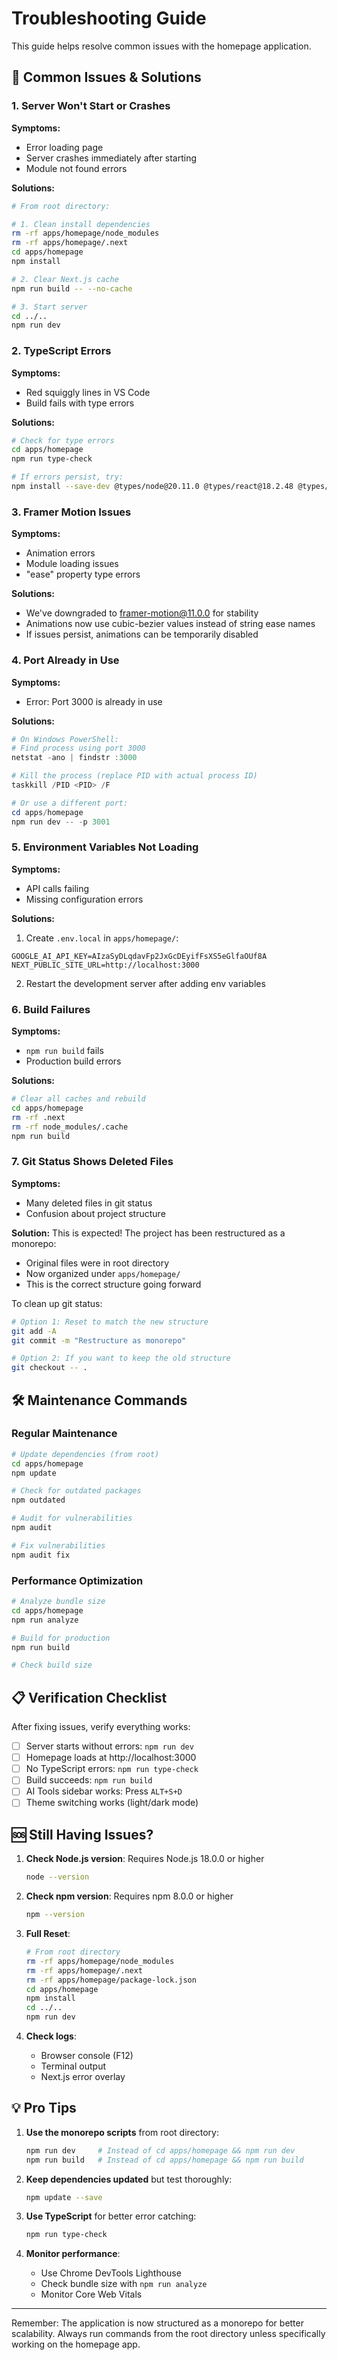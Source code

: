# Troubleshooting Guide

This guide helps resolve common issues with the homepage application.

## 🚨 Common Issues & Solutions

### 1. Server Won't Start or Crashes

**Symptoms:**
- Error loading page
- Server crashes immediately after starting
- Module not found errors

**Solutions:**
```bash
# From root directory:

# 1. Clean install dependencies
rm -rf apps/homepage/node_modules
rm -rf apps/homepage/.next
cd apps/homepage
npm install

# 2. Clear Next.js cache
npm run build -- --no-cache

# 3. Start server
cd ../..
npm run dev
```

### 2. TypeScript Errors

**Symptoms:**
- Red squiggly lines in VS Code
- Build fails with type errors

**Solutions:**
```bash
# Check for type errors
cd apps/homepage
npm run type-check

# If errors persist, try:
npm install --save-dev @types/node@20.11.0 @types/react@18.2.48 @types/react-dom@18.2.18
```

### 3. Framer Motion Issues

**Symptoms:**
- Animation errors
- Module loading issues
- "ease" property type errors

**Solutions:**
- We've downgraded to framer-motion@11.0.0 for stability
- Animations now use cubic-bezier values instead of string ease names
- If issues persist, animations can be temporarily disabled

### 4. Port Already in Use

**Symptoms:**
- Error: Port 3000 is already in use

**Solutions:**
```powershell
# On Windows PowerShell:
# Find process using port 3000
netstat -ano | findstr :3000

# Kill the process (replace PID with actual process ID)
taskkill /PID <PID> /F

# Or use a different port:
cd apps/homepage
npm run dev -- -p 3001
```

### 5. Environment Variables Not Loading

**Symptoms:**
- API calls failing
- Missing configuration errors

**Solutions:**
1. Create `.env.local` in `apps/homepage/`:
```env
GOOGLE_AI_API_KEY=AIzaSyDLqdavFp2JxGcDEyifFsXS5eGlfaOUf8A
NEXT_PUBLIC_SITE_URL=http://localhost:3000
```

2. Restart the development server after adding env variables

### 6. Build Failures

**Symptoms:**
- `npm run build` fails
- Production build errors

**Solutions:**
```bash
# Clear all caches and rebuild
cd apps/homepage
rm -rf .next
rm -rf node_modules/.cache
npm run build
```

### 7. Git Status Shows Deleted Files

**Symptoms:**
- Many deleted files in git status
- Confusion about project structure

**Solution:**
This is expected! The project has been restructured as a monorepo:
- Original files were in root directory
- Now organized under `apps/homepage/`
- This is the correct structure going forward

To clean up git status:
```bash
# Option 1: Reset to match the new structure
git add -A
git commit -m "Restructure as monorepo"

# Option 2: If you want to keep the old structure
git checkout -- .
```

## 🛠️ Maintenance Commands

### Regular Maintenance
```bash
# Update dependencies (from root)
cd apps/homepage
npm update

# Check for outdated packages
npm outdated

# Audit for vulnerabilities
npm audit

# Fix vulnerabilities
npm audit fix
```

### Performance Optimization
```bash
# Analyze bundle size
cd apps/homepage
npm run analyze

# Build for production
npm run build

# Check build size
```

## 📋 Verification Checklist

After fixing issues, verify everything works:

- [ ] Server starts without errors: `npm run dev`
- [ ] Homepage loads at http://localhost:3000
- [ ] No TypeScript errors: `npm run type-check`
- [ ] Build succeeds: `npm run build`
- [ ] AI Tools sidebar works: Press `ALT+S+D`
- [ ] Theme switching works (light/dark mode)

## 🆘 Still Having Issues?

1. **Check Node.js version**: Requires Node.js 18.0.0 or higher
   ```bash
   node --version
   ```

2. **Check npm version**: Requires npm 8.0.0 or higher
   ```bash
   npm --version
   ```

3. **Full Reset**:
   ```bash
   # From root directory
   rm -rf apps/homepage/node_modules
   rm -rf apps/homepage/.next
   rm -rf apps/homepage/package-lock.json
   cd apps/homepage
   npm install
   cd ../..
   npm run dev
   ```

4. **Check logs**:
   - Browser console (F12)
   - Terminal output
   - Next.js error overlay

## 💡 Pro Tips

1. **Use the monorepo scripts** from root directory:
   ```bash
   npm run dev     # Instead of cd apps/homepage && npm run dev
   npm run build   # Instead of cd apps/homepage && npm run build
   ```

2. **Keep dependencies updated** but test thoroughly:
   ```bash
   npm update --save
   ```

3. **Use TypeScript** for better error catching:
   ```bash
   npm run type-check
   ```

4. **Monitor performance**:
   - Use Chrome DevTools Lighthouse
   - Check bundle size with `npm run analyze`
   - Monitor Core Web Vitals

---

Remember: The application is now structured as a monorepo for better scalability. Always run commands from the root directory unless specifically working on the homepage app. 